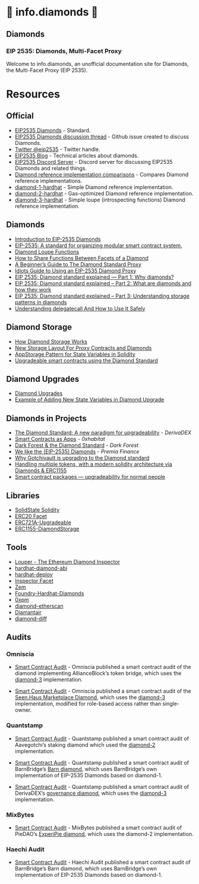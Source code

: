 # 💎 **info.diamonds** 💎

## **Diamonds**
### **EIP 2535: Diamonds, Multi-Facet Proxy**
Welcome to info.diamonds, an unofficial documentation site for Diamonds, the Multi-Facet Proxy (EIP 2535).

# **Resources**

## **Official**

* [EIP2535 Diamonds](https://eips.ethereum.org/EIPS/eip-2535) - Standard.
* [EIP2535 Diamonds discussion thread](https://github.com/ethereum/EIPs/issues/2535) - Github issue created to discuss Diamonds.
* [Twitter @eip2535](https://twitter.com/eip2535) - Twitter handle.
* [EIP2535 Blog](https://eip2535diamonds.substack.com/) - Technical articles about diamonds.
* [EIP2535 Discord Server](https://discord.gg/kQewPw2) - Discord server for discussing EIP2535 Diamonds and related things.
* [Diamond reference implementation comparisons](https://github.com/mudgen/diamond) - Compares Diamond reference implementations.
* [diamond-1-hardhat](https://github.com/mudgen/diamond-1-hardhat) - Simple Diamond reference implementation.
* [diamond-2-hardhat](https://github.com/mudgen/diamond-2-hardhat) - Gas-optimized Diamond reference implementation.
* [diamond-3-hardhat](https://github.com/mudgen/diamond-3-hardhat) - Simple loupe (introspecting functions) Diamond reference implementation.

## **Diamonds**

* [Introduction to EIP-2535 Diamonds](https://eip2535diamonds.substack.com/p/introduction-to-the-diamond-standard?s=w) 
* [EIP-2535: A standard for organizing modular smart contract system.](https://soliditydeveloper.com/eip-2535) 
* [Diamond Loupe Functions](https://dev.to/mudgen/why-loupe-functions-for-diamonds-1kc3) 
* [How to Share Functions Between Facets of a Diamond](https://eip2535diamonds.substack.com/p/how-to-share-functions-between-facets?s=w)
* [A Beginner’s Guide to The Diamond Standard Proxy](https://blessingemah.medium.com/a-beginners-guide-to-the-diamond-standard-proxy-b57076365403) 
* [Idiots Guide to Using an EIP-2535 Diamond Proxy](https://andrewedwards.substack.com/p/coming-soon)
* [EIP 2535: Diamond standard explained — Part 1: Why diamonds?](https://bitsbyblocks.com/eip-2535-diamond-standard-explained-part-1-why-diamonds/)
* [EIP 2535: Diamond standard explained – Part 2: What are diamonds and how they work](https://bitsbyblocks.com/eip-2535-diamond-standard-explained-part-2-what-are-diamonds-and-how-they-work/)
* [EIP 2535: Diamond standard explained – Part 3: Understanding storage patterns in diamonds](https://bitsbyblocks.com/eip-2535-diamond-standard-explained-part-3-understanding-storage-patterns-in-diamonds/)
* [Understanding delegatecall And How to Use It Safely](https://eip2535diamonds.substack.com/p/understanding-delegatecall-and-how)

## **Diamond Storage**

* [How Diamond Storage Works](https://dev.to/mudgen/how-diamond-storage-works-90e)
* [New Storage Layout For Proxy Contracts and Diamonds](https://medium.com/1milliondevs/new-storage-layout-for-proxy-contracts-and-diamonds-98d01d0eadb)
* [AppStorage Pattern for State Variables in Solidity](https://eip2535diamonds.substack.com/p/appstorage-pattern-for-state-variables?s=w)
* [Upgradeable smart contracts using the Diamond Standard](https://hiddentao.com/archives/2020/05/28/upgradeable-smart-contracts-using-diamond-standard)

## **Diamond Upgrades**

* [Diamond Upgrades](https://eip2535diamonds.substack.com/p/diamond-upgrades?s=w)
* [Example of Adding New State Variables in Diamond Upgrade](https://eip2535diamonds.substack.com/p/example-of-a-diamond-upgrade?s=w)

## **Diamonds in Projects**
* [The Diamond Standard: A new paradigm for upgradeability](https://medium.com/derivadex/the-diamond-standard-a-new-paradigm-for-upgradeability-569121a08954) - *DerivaDEX*
* [Smart Contracts as Apps](https://0xhabitat.substack.com/p/33) - *0xhabitat*
* [Dark Forest & the Diamond Standard](https://blog.zkga.me/dark-forest-and-the-diamond-standard) - *Dark Forest* 
* [We like the (EIP-2535) Diamonds](https://blog.premia.finance/we-like-the-eip-2535-diamonds-90184b2e6741) - *Premia Finance*
* [Why Gotchivault is upgrading to the Diamond standard](https://medium.com/@bearded.eth/diamonds-are-a-proxys-best-friends-c302cca82203) 
* [Handling multiple tokens, with a modern solidity architecture via Diamonds & ERC1155](https://dev.to/nohehf/handling-multiple-tokens-with-a-modern-solidity-architecture-via-diamonds-erc1155-1h7e)
* [Smart contract packages — upgradeability for normal people](https://medium.com/@tjvs/smart-contract-packages-upgradeability-for-normal-people-8646e817e196)

## **Libraries**

* [SolidState Solidity](https://github.com/solidstate-network/solidstate-solidity) 
* [ERC20 Facet](https://github.com/danfinlay/erc20-diamond-facet)
* [ERC721A-Upgradeable](https://github.com/chiru-labs/ERC721A-Upgradeable)
* [ERC1155-DiamondStorage](https://github.com/rachit2501/ERC1155-Diamond)

## **Tools**
* [Louper - The Ethereum Diamond Inspector](https://louper.dev/) 
* [hardhat-diamond-abi](https://github.com/projectsophon/hardhat-diamond-abi)
* [hardhat-deploy](https://github.com/wighawag/hardhat-deploy#builtin-in-support-for-diamonds-eip2535) 
* [Inspector Facet](https://github.com/bugout-dev/inspector-facet)
* [Zem](https://github.com/anders-torbjornsen/zem) 
* [Foundry-Hardhat-Diamonds](https://github.com/Timidan/Foundry-Hardhat-Diamonds) 
* [0xpm](https://0xpm.app/) 
* [diamond-etherscan](https://github.com/zdenham/diamond-etherscan) 
* [Diamantair](https://diamantaire.xyz/)
* [diamond-diff](https://www.npmjs.com/package/diamond-diff) 


## **Audits**

### **Omniscia**

*  [Smart Contract Audit](https://omniscia.io/alliance-block-multitoken-bridge/) - Omniscia published a smart contract audit of the diamond implementing AllianceBlock’s token bridge, which uses the [diamond-3](https://github.com/mudgen/diamond-3-hardhat) implementation.

*  [Smart Contract Audit](https://omniscia.io/seen-haus-nft-auction-sales/) - Omniscia published a smart contract audit of the [Seen.Haus Marketplace Diamond](https://github.com/seen-haus/seen-contracts), which uses the [diamond-3](https://github.com/mudgen/diamond-3-hardhat) implementation, modified for role-based access rather than single-owner.

### **Quantstamp**

* [Smart Contract Audit](https://certificate.quantstamp.com/full/aavegotchi-ghst-staking) - Quantstamp published a smart contract audit of Aavegotchi’s staking diamond which used the [diamond-2](https://github.com/mudgen/diamond-2-hardhat) implementation.

* [Smart Contract Audit](https://raw.githubusercontent.com/BarnBridge/BarnBridge-PM/master/audits/BarnBridge%20DAO%20audit%20by%20Quanstamp.pdf) - Quantstamp published a smart contract audit of BarnBridge’s [Barn diamond](https://github.com/BarnBridge/BarnBridge-Barn), which uses BarnBridge’s own implementation of EIP-2535 Diamonds based on diamond-1.

* [Smart Contract Audit](https://certificate.quantstamp.com/full/deriva-dex) - Quantstamp published a smart contract audit of DerivaDEX’s [governance diamond](https://gitlab.com/derivadex/dips/-/tree/master/packages/protocol/contracts), which uses the [diamond-3](https://github.com/mudgen/diamond-3-hardhat) implementation.
### **MixBytes**

* [Smart Contract Audit](https://github.com/pie-dao/audits/blob/main/Mixbytes%20-%20ExperiPie_Smart_Contrac%202020-12-11.pdf) - MixBytes published a smart contract audit of PieDAO’s [ExperiPie diamond](https://github.com/pie-dao/initialisable-diamond), which uses the diamond-2 implementation.

### **Haechi Audit**

* [Smart Contract Audit](https://github.com/BarnBridge/BarnBridge-Barn) - Haechi Audit published a smart contract audit of BarnBridge’s Barn diamond, which uses BarnBridge’s own implementation of EIP-2535 Diamonds based on diamond-1.


